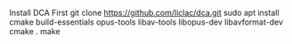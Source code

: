 Install DCA First
    git clone https://github.com/liclac/dca.git
    sudo apt install cmake build-essentials opus-tools libav-tools libopus-dev libavformat-dev
    cmake .
    make